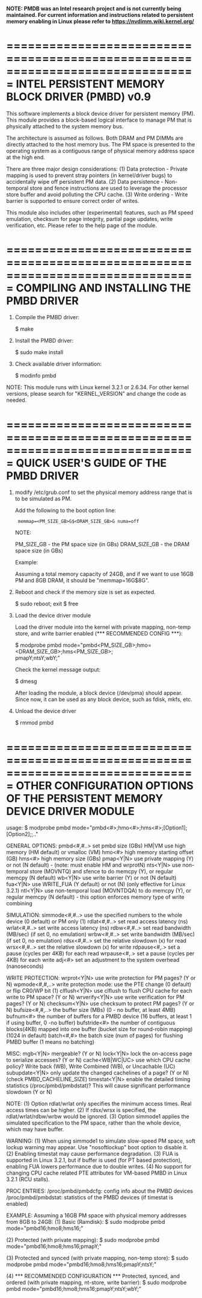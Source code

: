 #### NOTE: PMDB was an Intel research project and is not currently being maintained.  For current information and instructions related to persistent memory enabling in Linux please refer to https://nvdimm.wiki.kernel.org/ ####

===============================================================================
              INTEL PERSISTENT MEMORY BLOCK DRIVER (PMBD) v0.9
===============================================================================

This software implements a block device driver for persistent memory (PM).
This module provides a block-based logical interface to manage PM that is
physically attached to the system memory bus. 

The architecture is assumed as follows. Both DRAM and PM DIMMs are directly
attached to the host memory bus. The PM space is presented to the operating
system as a contiguous range of physical memory address space at the high end. 

There are three major design considerations: (1) Data protection - Private
mapping is used to prevent stray pointers (in kernel/driver bugs) to
accidentally wipe off persistent PM data. (2) Data persistence - Non-temporal
store and fence instructions are used to leverage the processor store buffer
and avoid polluting the CPU cache. (3) Write ordering - Write barrier is
supported to ensure correct order of writes. 

This module also includes other (experimental) features, such as PM speed
emulation, checksum for page integrity, partial page updates, write
verification, etc. Please refer to the help page of the module. 


===============================================================================
                 COMPILING AND INSTALLING THE PMBD DRIVER
===============================================================================

1. Compile the PMBD driver:

   $ make

2. Install the PMBD driver:

   $ sudo make install

3. Check available driver information:

   $ modinfo pmbd

NOTE: This module runs with Linux kernel 3.2.1 or 2.6.34. For other kernel
versions, please search for "KERNEL_VERSION" and change the code as needed.

===============================================================================
                  QUICK USER'S GUIDE OF THE PMBD DRIVER
===============================================================================

1. modify /etc/grub.conf to set the physical memory address range that
   is to be simulated as PM. 

   Add the following to the boot option line:

        memmap=<PM_SIZE_GB>G$<DRAM_SIZE_GB>G numa=off 

   NOTE: 

   PM_SIZE_GB - the PM space size (in GBs)
   DRAM_SIZE_GB - the DRAM space size (in GBs)

   Example: 

   Assuming a total memory capacity of 24GB, and if we want to use 16GB PM and
   8GB DRAM, it should be "memmap=16G$8G". 
   
2. Reboot and check if the memory size is set as expected. 
   
   $ sudo reboot; exit
   $ free

3. Load the device driver module

   Load the driver module into the kernel with private mapping, non-temp store,
   and write barrier enabled (*** RECOMMENDED CONFIG ***):

   $ modprobe pmbd mode="pmbd<PM_SIZE_GB>;hmo=<DRAM_SIZE_GB>;hms<PM_SIZE_GB>; \
                        pmapY;ntsY;wbY;"

   Check the kernel message output:

   $ dmesg 
   
   After loading the module, a block device (/dev/pma) should appear. Since
   now, it can be used as any block device, such as fdisk, mkfs, etc. 

4. Unload the device driver

   $ rmmod pmbd

===============================================================================
  OTHER CONFIGURATION OPTIONS OF THE PERSISTENT MEMORY DEVICE DRIVER MODULE
===============================================================================

usage: $ modprobe pmbd mode="pmbd<#>;hmo<#>;hms<#>;[Option1];[Option2];;.."

GENERAL OPTIONS:
 pmbd<#,#..>     set pmbd size (GBs)
 HM|VM           use high memory (HM default) or vmalloc (VM)
 hmo<#>          high memory starting offset (GB)
 hms<#>          high memory size (GBs)
 pmap<Y|N>       use private mapping (Y) or not (N default) - (note: must
                 enable HM and wrprotN)
 nts<Y|N>        use non-temporal store (MOVNTQ) and sfence to do memcpy (Y), 
                 or regular memcpy (N default)
 wb<Y|N>         use write barrier (Y) or not (N default)
 fua<Y|N>        use WRITE_FUA (Y default) or not (N) (only effective for
                 Linux 3.2.1)
 ntl<Y|N>        use non-temporal load (MOVNTDQA) to do memcpy (Y), or
                 regular memcpy (N default) - this option enforces memory type 
                 of write combining


SIMULATION:
 simmode<#,#..>  use the specified numbers to the whole device (0 default) or
                 PM only (1)
 rdlat<#,#..>    set read access latency (ns)
 wrlat<#,#..>    set write access latency (ns)
 rdbw<#,#..>     set read bandwidth (MB/sec)  (if set 0, no emulation)
 wrbw<#,#..>     set write bandwidth (MB/sec) (if set 0, no emulation)
 rdsx<#,#..>     set the relative slowdown (x) for read
 wrsx<#,#..>     set the relative slowdown (x) for write
 rdpause<#,.>    set a pause (cycles per 4KB) for each read
 wrpause<#,.>    set a pause (cycles per 4KB) for each write
 adj<#>          set an adjustment to the system overhead (nanoseconds)

WRITE PROTECTION:
 wrprot<Y|N>     use write protection for PM pages? (Y or N)
 wpmode<#,#,..>  write protection mode: use the PTE change (0 default) or flip
                 CR0/WP bit (1)
 clflush<Y|N>    use clflush to flush CPU cache for each write to PM space?
                 (Y or N)
 wrverify<Y|N>   use write verification for PM pages? (Y or N)
 checksum<Y|N>   use checksum to protect PM pages? (Y or N)
 bufsize<#,#,..> the buffer size (MBs) (0 - no buffer, at least 4MB)
 bufnum<#>       the number of buffers for a PMBD device (16 buffers, at least 1
                 if using buffer, 0 -no buffer)
 bufstride<#>    the number of contiguous blocks(4KB) mapped into one buffer
                 (bucket size for round-robin mapping) (1024 in default)
 batch<#,#>      the batch size (num of pages) for flushing PMBD buffer (1 means
                 no batching)

MISC:
 mgb<Y|N>        mergeable? (Y or N)
 lock<Y|N>       lock the on-access page to serialize accesses? (Y or N)
 cache<WB|WC|UC> use which CPU cache policy? Write back (WB), Write Combined
                 (WB), or Uncachable (UC)
 subupdate<Y|N>  only update the changed cachelines of a page? (Y or N) (check
                 PMBD_CACHELINE_SIZE)
 timestat<Y|N>   enable the detailed timing statistics (/proc/pmbd/pmbdstat)?
                 This will cause significant performance slowdown (Y or N)

NOTE:
 (1) Option rdlat/wrlat only specifies the minimum access times. Real access
     times can be higher.
 (2) If rdsx/wrsx is specified, the rdlat/wrlat/rdbw/wrbw would be ignored.
 (3) Option simmode1 applies the simulated specification to the PM space,
     rather than the whole device, which may have buffer.

WARNING:
 (1) When using simmode1 to simulate slow-speed PM space, soft lockup warning
     may appear. Use "nosoftlockup" boot option to disable it.  
 (2) Enabling timestat may cause performance degradation.
 (3) FUA is supported in Linux 3.2.1, but if buffer is used (for PT based
     protection), enabling FUA lowers performance due to double writes.
 (4) No support for changing CPU cache related PTE attributes for VM-based PMBD
     in Linux 3.2.1 (RCU stalls).

PROC ENTRIES:
 /proc/pmbd/pmbdcfg:   config info about the PMBD devices
 /proc/pmbd/pmbdstat:  statistics of the PMBD devices (if timestat is enabled)

EXAMPLE:
 Assuming a 16GB PM space with physical memory addresses from 8GB to 24GB:
 (1) Basic (Ramdisk): 
     $ sudo modprobe pmbd mode="pmbd16;hmo8;hms16;"

 (2) Protected (with private mapping): 
     $ sudo modprobe pmbd mode="pmbd16;hmo8;hms16;pmapY;"

 (3) Protected and synced (with private mapping, non-temp store): 
     $ sudo modprobe pmbd mode="pmbd16;hmo8;hms16;pmapY;ntsY;"

 (4) *** RECOMMENDED CONFIGURATION ***
     Protected, synced, and ordered (with private mapping, nt-store, write
     barrier): 
     $ sudo modprobe pmbd mode="pmbd16;hmo8;hms16;pmapY;ntsY;wbY;"




